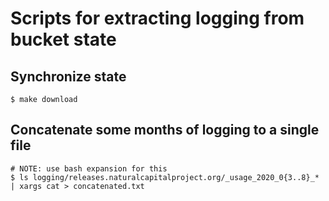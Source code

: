 # Scripts for extracting logging from bucket state


## Synchronize state

```
$ make download
```

## Concatenate some months of logging to a single file

```
# NOTE: use bash expansion for this
$ ls logging/releases.naturalcapitalproject.org/_usage_2020_0{3..8}_* | xargs cat > concatenated.txt
```

